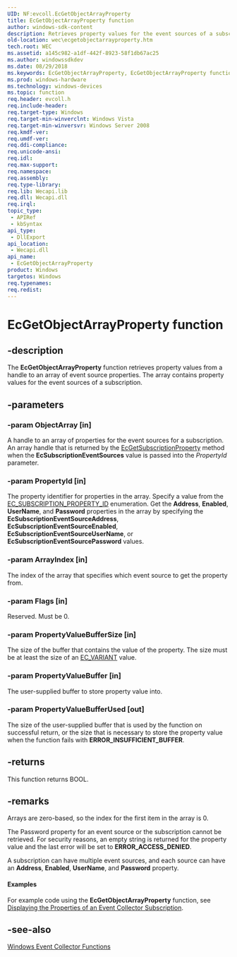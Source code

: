 ```yaml
---
UID: NF:evcoll.EcGetObjectArrayProperty
title: EcGetObjectArrayProperty function
author: windows-sdk-content
description: Retrieves property values for the event sources of a subscription.
old-location: wec\ecgetobjectarrayproperty.htm
tech.root: WEC
ms.assetid: a145c982-a1df-442f-8923-58f1db67ac25
ms.author: windowssdkdev
ms.date: 08/29/2018
ms.keywords: EcGetObjectArrayProperty, EcGetObjectArrayProperty function, evcoll/EcGetObjectArrayProperty, wec.ecgetobjectarrayproperty, wes.ecgetobjectarrayproperty
ms.prod: windows-hardware
ms.technology: windows-devices
ms.topic: function
req.header: evcoll.h
req.include-header: 
req.target-type: Windows
req.target-min-winverclnt: Windows Vista
req.target-min-winversvr: Windows Server 2008
req.kmdf-ver: 
req.umdf-ver: 
req.ddi-compliance: 
req.unicode-ansi: 
req.idl: 
req.max-support: 
req.namespace: 
req.assembly: 
req.type-library: 
req.lib: Wecapi.lib
req.dll: Wecapi.dll
req.irql: 
topic_type:
 - APIRef
 - kbSyntax
api_type:
 - DllExport
api_location:
 - Wecapi.dll
api_name:
 - EcGetObjectArrayProperty
product: Windows
targetos: Windows
req.typenames: 
req.redist: 
---
```


# EcGetObjectArrayProperty function


## -description


The <b>EcGetObjectArrayProperty</b> function retrieves  property values from a handle to an array of event source properties. The array contains property values for the event sources of a subscription.


## -parameters




### -param ObjectArray [in]

A handle to an array of properties for the event sources for a subscription. An  array handle that is returned by the <a href="https://msdn.microsoft.com/984d986d-1c59-4d0c-88f3-40c66ffe43dd">EcGetSubscriptionProperty</a> method when the <b>EcSubscriptionEventSources</b> value is passed into the <i>PropertyId</i> parameter.


### -param PropertyId [in]

The property identifier for properties in the array. Specify a value from the <a href="https://msdn.microsoft.com/c70dca98-1c14-4c0c-9f2e-6241c463fe4e">EC_SUBSCRIPTION_PROPERTY_ID</a> enumeration. Get  the <b>Address</b>, <b>Enabled</b>, <b>UserName</b>, and <b>Password</b> properties in the array by specifying the <b>EcSubscriptionEventSourceAddress</b>, <b>EcSubscriptionEventSourceEnabled</b>, <b>EcSubscriptionEventSourceUserName</b>, or <b>EcSubscriptionEventSourcePassword</b> values.


### -param ArrayIndex [in]

The index of the array that specifies which event source to get the property from.


### -param Flags [in]

Reserved. Must be 0.


### -param PropertyValueBufferSize [in]

The size of the buffer that contains the value of the property. The size must be at least the size of an <a href="https://msdn.microsoft.com/f1f20e33-46b0-458e-ac6c-f890be20c455">EC_VARIANT</a> value.


### -param PropertyValueBuffer [in]

The user-supplied buffer to store property value into.


### -param PropertyValueBufferUsed [out]

The size of the user-supplied buffer that is used by the function on successful return, or the size that is necessary to store the property value when the function fails with <b>ERROR_INSUFFICIENT_BUFFER</b>.


## -returns



This function returns BOOL.




## -remarks



Arrays are zero-based, so the index for the first item in the array is 0.

The Password property for an event source or the subscription cannot be retrieved. For security reasons, an empty string is returned for the property value and the last error will be set to <b>ERROR_ACCESS_DENIED</b>.

A subscription can have multiple event sources, and each source can have an <b>Address</b>, <b>Enabled</b>, <b>UserName</b>, and <b>Password</b> property.


#### Examples

For example code using the <b>EcGetObjectArrayProperty</b> function, see <a href="https://msdn.microsoft.com/984e21cf-3671-4aca-9e8e-bcad1fa2f02c">Displaying the Properties of an Event Collector Subscription</a>.

<div class="code"></div>



## -see-also




<a href="https://msdn.microsoft.com/48155df6-ba9c-4abe-ba84-6190cee95878">Windows Event Collector Functions</a>
 

 

